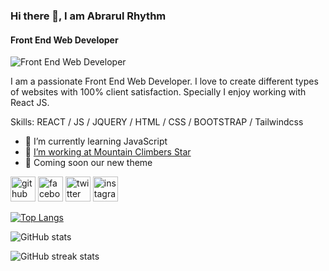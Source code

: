 ### Hi there 👋, I am Abrarul Rhythm
#### Front End Web Developer
![Front End Web Developer](http://fmv.x10.mx/github/images/a-r-g-b-2023.jpg)

I am a passionate Front End Web Developer. I love to create different types of websites with 100% client satisfaction. Specially I enjoy working with React JS.

Skills: REACT / JS / JQUERY / HTML / CSS / BOOTSTRAP / Tailwindcss
 
- 🌱 I’m currently learning JavaScript 
- 💼 [I’m working at Mountain Climbers Star](https://mountainclimbersstar.com/)
- 💎 Coming soon our new theme
 



[<img src='http://fmv.x10.mx/github/images/g.png' alt='github' height='40'>](https://github.com/AbrarulRhythm)
[<img src='http://fmv.x10.mx/github/images/fb.png' alt='facebook' height='40'>](https://facebook.com/AbrarulRhythm1991)
[<img src='http://fmv.x10.mx/github/images/t.png' alt='twitter' height='40'>](https://twitter.com/AbrarulRhythm) 
[<img src='http://fmv.x10.mx/github/images/i.png' alt='instagram' height='40'>](https://www.instagram.com/abrarulrhythm/)


[![Top Langs](https://github-readme-stats.vercel.app/api/top-langs/?username=AbrarulRhythm)](https://github.com/anuraghazra/github-readme-stats)

![GitHub stats](https://github-readme-stats.vercel.app/api?username=AbrarulRhythm&show_icons=true)  

![GitHub streak stats](https://streak-stats.demolab.com/?user=AbrarulRhythm)  


